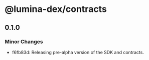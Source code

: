 # @lumina-dex/contracts

## 0.1.0

### Minor Changes

- f6fb83d: Releasing pre-alpha version of the SDK and contracts.
